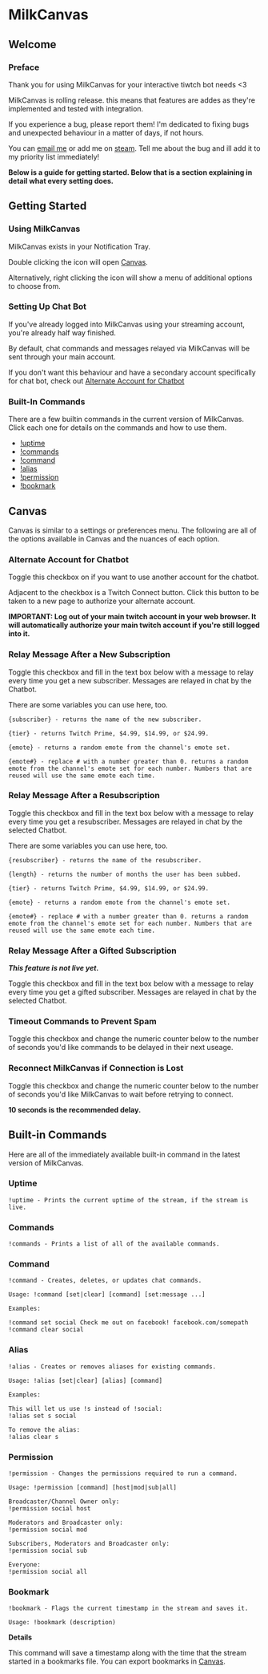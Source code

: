 ﻿# MilkCanvas 
 
## Welcome 
 
### Preface 
 
Thank you for using MilkCanvas for your interactive tiwtch bot needs <3 
 
MilkCanvas is rolling release. this means that features are addes as they're implemented and tested with integration. 
 
If you experience a bug, please report them! I'm dedicated to fixing bugs and unexpected behaviour in a matter of days, if not hours. 
 
You can [email me](mailto:tristen@tristenhorton.com) or add me on [steam](http://www.steamcommunity.com/id/tristenmilk). Tell me about the bug and ill add it to my priority list immediately! 
 
**Below is a guide for getting started. Below that is a section explaining in detail what every setting does.** 
 
## Getting Started 
 
### Using MilkCanvas 
 
MilkCanvas exists in your Notification Tray. 
 
Double clicking the icon will open [Canvas](#canvas). 
 
Alternatively, right clicking the icon will show a menu of additional options to choose from. 
 
### Setting Up Chat Bot 
 
If you've already logged into MilkCanvas using your streaming account, you're already half way finished. 
 
By default, chat commands and messages relayed via MilkCanvas will be sent through your main account. 
 
If you don't want this behaviour and have a secondary account specifically for chat bot, check out [Alternate Account for Chatbot](#alternate-account-for-chatbot) 
 
### Built-In Commands 
 
There are a few builtin commands in the current version of MilkCanvas. Click each one for details on the commands and how to use them. 
 
- [!uptime](#uptime) 
- [!commands](#commands) 
- [!command](#command) 
- [!alias](#alias) 
- [!permission](#permission) 
- [!bookmark](#bookmark) 
 
## Canvas 
 
Canvas is similar to a settings or preferences menu. The following are all of the options available in Canvas and the nuances of each option. 
 
### Alternate Account for Chatbot 
 
Toggle this checkbox on if you want to use another account for the chatbot. 
 
Adjacent to the checkbox is a Twitch Connect button. Click this button to be taken to a new page to authorize your alternate account. 
 
**IMPORTANT: Log out of your main twitch account in your web browser. It will automatically authorize your main twitch account if you're still logged into it.** 
 
### Relay Message After a New Subscription 
 
Toggle this checkbox and fill in the text box below with a message to relay every time you get a new subscriber. Messages are relayed in chat by the Chatbot. 
 
There are some variables you can use here, too. 
 
``` 
{subscriber} - returns the name of the new subscriber. 
 
{tier} - returns Twitch Prime, $4.99, $14.99, or $24.99. 
 
{emote} - returns a random emote from the channel's emote set. 
 
{emote#} - replace # with a number greater than 0. returns a random emote from the channel's emote set for each number. Numbers that are reused will use the same emote each time.  
``` 
 
### Relay Message After a Resubscription 
 
Toggle this checkbox and fill in the text box below with a message to relay every time you get a resubscriber. Messages are relayed in chat by the selected Chatbot. 
 
There are some variables you can use here, too. 
 
``` 
{resubscriber} - returns the name of the resubscriber. 
 
{length} - returns the number of months the user has been subbed. 
 
{tier} - returns Twitch Prime, $4.99, $14.99, or $24.99. 
 
{emote} - returns a random emote from the channel's emote set. 
 
{emote#} - replace # with a number greater than 0. returns a random emote from the channel's emote set for each number. Numbers that are reused will use the same emote each time.  
``` 
 
### Relay Message After a Gifted Subscription 
 
***This feature is not live yet.*** 
 
Toggle this checkbox and fill in the text box below with a message to relay every time you get a gifted subscriber. Messages are relayed in chat by the selected Chatbot. 
 
### Timeout Commands to Prevent Spam 
 
Toggle this checkbox and change the numeric counter below to the number of seconds you'd like commands to be delayed in their next useage. 
 
### Reconnect MilkCanvas if Connection is Lost 
 
Toggle this checkbox and change the numeric counter below to the number of seconds you'd like MilkCanvas to wait before retrying to connect. 
 
**10 seconds is the recommended delay.** 
 
## Built-in Commands 
 
Here are all of the immediately available built-in command in the latest version of MilkCanvas.  
 
### Uptime 
 
``` 
!uptime - Prints the current uptime of the stream, if the stream is live. 
``` 
 
### Commands 
 
``` 
!commands - Prints a list of all of the available commands. 
``` 
 
### Command 
 
``` 
!command - Creates, deletes, or updates chat commands. 
 
Usage: !command [set|clear] [command] [set:message ...] 
 
Examples: 
 
!command set social Check me out on facebook! facebook.com/somepath 
!command clear social 
``` 
 
### Alias 
 
``` 
!alias - Creates or removes aliases for existing commands. 
 
Usage: !alias [set|clear] [alias] [command] 
 
Examples: 
 
This will let us use !s instead of !social: 
!alias set s social 
 
To remove the alias: 
!alias clear s 
``` 
 
### Permission 
 
``` 
!permission - Changes the permissions required to run a command. 
 
Usage: !permission [command] [host|mod|sub|all] 
 
Broadcaster/Channel Owner only: 
!permission social host 
 
Moderators and Broadcaster only: 
!permission social mod 
 
Subscribers, Moderators and Broadcaster only: 
!permission social sub 
 
Everyone: 
!permission social all 
``` 
 
### Bookmark 
 
``` 
!bookmark - Flags the current timestamp in the stream and saves it. 
 
Usage: !bookmark (description) 
``` 
 
**Details** 
 
This command will save a timestamp along with the time that the stream started in a bookmarks file. You can export bookmarks in [Canvas](#canvas).